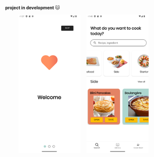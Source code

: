 **project in development** :cat:


<div style="display: flex; justify-content: center; gap: 20px;">
  <img src="/screens/on_boarding.png" alt="On Boarding Screenshot" width="200"/>
  <img src="/screens/search.png" alt="Search Screenshot" width="200"/>
</div>
